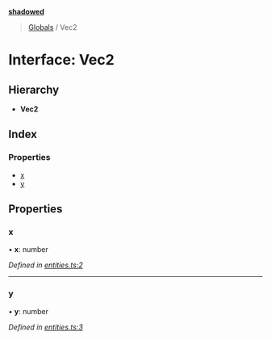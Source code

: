 **[shadowed](../README.md)**

> [Globals](../README.md) / Vec2

# Interface: Vec2

## Hierarchy

* **Vec2**

## Index

### Properties

* [x](vec2.md#x)
* [y](vec2.md#y)

## Properties

### x

•  **x**: number

*Defined in [entities.ts:2](https://github.com/MD4/shadowed/blob/7731149/src/entities.ts#L2)*

___

### y

•  **y**: number

*Defined in [entities.ts:3](https://github.com/MD4/shadowed/blob/7731149/src/entities.ts#L3)*
